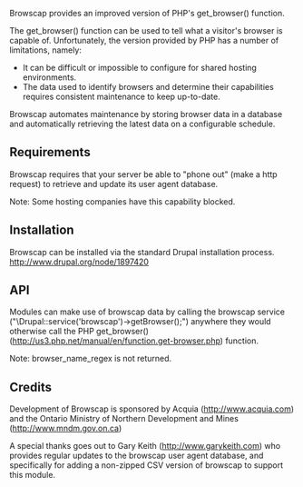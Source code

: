 Browscap provides an improved version of PHP's get_browser() function.

The get_browser() function can be used to tell what a visitor's browser is
capable of. Unfortunately, the version provided by PHP has a number of
limitations, namely:

* It can be difficult or impossible to configure for shared hosting
  environments.
* The data used to identify browsers and determine their capabilities requires
  consistent maintenance to keep up-to-date.

Browscap automates maintenance by storing browser data in a database and
automatically retrieving the latest data on a configurable schedule.

Requirements
------------

Browscap requires that your server be able to "phone out" (make a http request)
to retrieve and update its user agent database.

Note: Some hosting companies have this capability blocked.

Installation
------------

Browscap can be installed via the standard Drupal installation process.
http://www.drupal.org/node/1897420

API
---

Modules can make use of browscap data by calling the browscap service ("\Drupal::service('browscap')->getBrowser();")
anywhere they would otherwise call the PHP get_browser()
(http://us3.php.net/manual/en/function.get-browser.php) function.

Note: browser_name_regex is not returned.

Credits
-------

Development of Browscap is sponsored by Acquia (http://www.acquia.com) and the
Ontario Ministry of Northern Development and Mines (http://www.mndm.gov.on.ca)

A special thanks goes out to Gary Keith (http://www.garykeith.com) who provides
regular updates to the browscap user agent database, and specifically for
adding a non-zipped CSV version of browscap to support this module.
